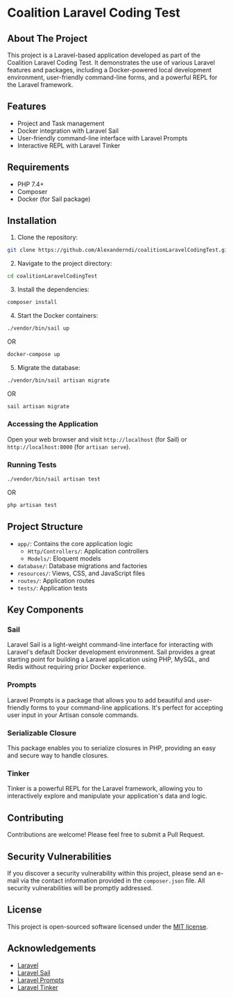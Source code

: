 
# Coalition Laravel Coding Test

## About The Project

This project is a Laravel-based application developed as part of the Coalition Laravel Coding Test. It demonstrates the use of various Laravel features and packages, including a Docker-powered local development environment, user-friendly command-line forms, and a powerful REPL for the Laravel framework.

## Features

- Project and Task management
- Docker integration with Laravel Sail
- User-friendly command-line interface with Laravel Prompts
- Interactive REPL with Laravel Tinker

## Requirements

- PHP 7.4+
- Composer
- Docker (for Sail package)

## Installation

1. Clone the repository:

```bash
git clone https://github.com/Alexanderndi/coalitionLaravelCodingTest.git
```


2. Navigate to the project directory:

```bash
cd coalitionLaravelCodingTest
```

3. Install the dependencies:

```bash
composer install
```

4. Start the Docker containers:

```bash
./vendor/bin/sail up
```

OR

```bash
docker-compose up
```

5. Migrate the database:

```bash
./vendor/bin/sail artisan migrate
```
OR
 ```bash
sail artisan migrate
```

### Accessing the Application

Open your web browser and visit `http://localhost` (for Sail) or `http://localhost:8000` (for `artisan serve`).

### Running Tests

```bash
./vendor/bin/sail artisan test
```
OR
```bash
php artisan test
```

## Project Structure

- `app/`: Contains the core application logic
  - `Http/Controllers/`: Application controllers
  - `Models/`: Eloquent models
- `database/`: Database migrations and factories
- `resources/`: Views, CSS, and JavaScript files
- `routes/`: Application routes
- `tests/`: Application tests

## Key Components

### Sail

Laravel Sail is a light-weight command-line interface for interacting with Laravel's default Docker development environment. Sail provides a great starting point for building a Laravel application using PHP, MySQL, and Redis without requiring prior Docker experience.

### Prompts

Laravel Prompts is a package that allows you to add beautiful and user-friendly forms to your command-line applications. It's perfect for accepting user input in your Artisan console commands.

### Serializable Closure

This package enables you to serialize closures in PHP, providing an easy and secure way to handle closures.

### Tinker

Tinker is a powerful REPL for the Laravel framework, allowing you to interactively explore and manipulate your application's data and logic.

## Contributing

Contributions are welcome! Please feel free to submit a Pull Request.

## Security Vulnerabilities

If you discover a security vulnerability within this project, please send an e-mail via the contact information provided in the `composer.json` file. All security vulnerabilities will be promptly addressed.

## License

This project is open-sourced software licensed under the [MIT license](https://opensource.org/licenses/MIT).

## Acknowledgements

- [Laravel](https://laravel.com)
- [Laravel Sail](https://laravel.com/docs/sail)
- [Laravel Prompts](https://laravel.com/docs/10.x/prompts)
- [Laravel Tinker](https://github.com/laravel/tinker)

